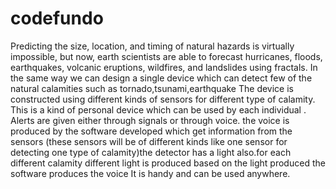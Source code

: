 # codefundo  
Predicting the size, location, and timing of natural hazards is virtually impossible, but now, earth scientists are able to forecast hurricanes, floods, earthquakes, volcanic eruptions, wildfires, and landslides using fractals.
In the same way we can design a single device which can detect few of the natural calamities such as tornado,tsunami,earthquake
The device is constructed using different kinds of sensors for different type of calamity.
 This is a kind of personal device which can be used by each individual .
 Alerts are given either through signals or through voice.
 the voice is produced by the software developed which get information from the sensors (these sensors will be of different kinds like one sensor for detecting one type of calamity)the detector has a light also.for each different calamity different light is produced based on the light produced the software produces the voice
 It is handy and can be used anywhere.

